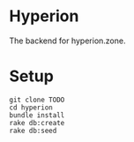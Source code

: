 # Hyperion

The backend for hyperion.zone.

# Setup

```
git clone TODO
cd hyperion
bundle install
rake db:create
rake db:seed
```
